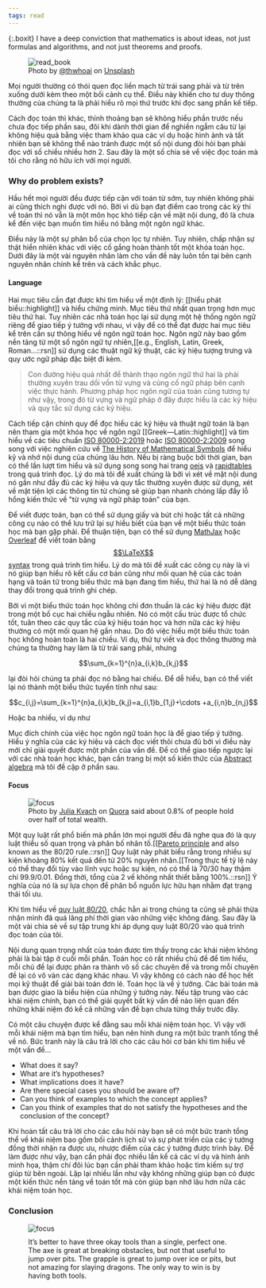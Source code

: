 ```yaml
---
tags: read
---
```


{:.boxit}
I have a deep conviction that mathematics is about ideas, not just formulas and algorithms, and not just theorems and proofs.

<figure>
  <img src="https://images.unsplash.com/photo-1578667343354-26a1de5bfe5a?ixlib=rb-1.2.1&ixid=eyJhcHBfaWQiOjEyMDd9&auto=format&fit=crop&w=1650&q=80" alt="read_book">
  <figcaption>Photo by <a href="https://unsplash.com/@thwhoai">@thwhoai</a> on <a href="https://unsplash.com/">Unsplash</a></figcaption>
</figure>

<p class="drop-cap">M<span>ọi người thường có thói quen đọc liền mạch từ trái sang phải và từ trên xuống dưới kèm theo một bối cảnh cụ thể. Điều này khiến cho tư duy thông thường của chúng ta là phải hiểu rõ mọi thứ trước khi đọc sang phần kế tiếp.</span></p>

Cách đọc toán thì khác, thỉnh thoảng bạn sẽ không hiểu phần trước nếu chưa đọc tiếp phần sau, đôi khi dành thời gian để nghiền ngẫm câu từ lại không hiệu quả bằng việc tham khảo qua các ví dụ hoặc hình ảnh và tất nhiên bạn sẽ không thể nào tránh được một số nội dung đòi hỏi bạn phải đọc với số chiều nhiều hơn 2. Sau đây là một số chia sẻ về việc đọc toán mà tôi cho rằng nó hữu ích với mọi người.

### Why do problem exists?

Hầu hết mọi người đều được tiếp cận với toán từ sớm, tuy nhiên không phải ai cũng thích nghi được với nó. Bởi vì dù bạn đạt điểm cao trong các kỳ thi về toán thì nó vẫn là một môn học khó tiếp cận về mặt nội dung, đó là chưa kể đến việc bạn muốn tìm hiểu nó bằng một ngôn ngữ khác.

Điều này là một sự phân bổ của chọn lọc tự nhiên. Tuy nhiên, chấp nhận sự thật hiển nhiên khác với việc cố gắng hoàn thành tốt một khóa toán học. Dưới đây là một vài nguyên nhân làm cho vấn đề này luôn tồn tại bên cạnh nguyên nhân chính kể trên và cách khắc phục.

#### Language

Hai mục tiêu cần đạt được khi tìm hiểu về một định lý: [[hiểu phát biểu::highlight]] và hiểu chứng minh. Mục tiêu thứ nhất quan trọng hơn mục tiêu thứ hai. Tuy nhiên các nhà toán học lại sử dụng một hệ thống ngôn ngữ riêng để giao tiếp ý tưởng với nhau, vì vậy để có thể đạt được hai mục tiêu kể trên cần sự thông hiểu về ngôn ngữ toán học. Ngôn ngữ này bao gồm nền tảng từ một số ngôn ngữ tự nhiên,[[e.g., English, Latin, Greek, Roman...::rsn]] sử dụng các thuật ngữ kỹ thuật, các ký hiệu tượng trưng và quy ước ngữ pháp đặc biệt đi kèm.

> Con đường hiệu quả nhất để thành thạo ngôn ngữ thứ hai là phải thường xuyên trau dồi vốn từ vựng và củng cố ngữ pháp bên cạnh việc thực hành. Phương pháp học ngôn ngữ của toán cũng tương tự như vậy, trong đó từ vựng và ngữ pháp ở đây được hiểu là các ký hiệu và quy tắc sử dụng các ký hiệu. 

Cách tiếp cận chính quy để đọc hiểu các ký hiệu và thuật ngữ toán là bạn nên tham gia một khóa học về ngôn ngữ [[Greek—Latin::highlight]] và tìm hiểu về các tiêu chuẩn [ISO 80000-2:2019](https://www.iso.org/standard/64973.html) hoặc [ISO 80000-2:2009](https://people.engr.ncsu.edu/jwilson/files/mathsigns.pdf) song song với việc nghiên cứu về [The History of Mathematical Symbols](http://93.174.95.29/main/1166000/5d72233755695170fbb573673e65df43/Joseph%20Mazur%20-%20Enlightening%20Symbols_%20A%20Short%20History%20of%20Mathematical%20Notation%20and%20Its%20Hidden%20Powers-Princeton%20University%20Press%20%282014%29.pdf) để hiểu kỹ và nhớ nội dung của chúng lâu hơn. Nếu bị ràng buộc bởi thời gian, bạn có thể lần lượt tìm hiểu và sử dụng song song hai trang [oeis](https://oeis.org/wiki/List_of_LaTeX_mathematical_symbols) và [rapidtables](https://www.rapidtables.com/math/symbols/Basic_Math_Symbols.html) trong quá trình đọc. Lý do mà tôi đề xuất chúng là bởi vì xét về mặt nội dung nó gần như đầy đủ các ký hiệu và quy tắc thường xuyên được sử dụng, xét về mặt tiện lợi các thông tin từ chúng sẽ giúp bạn nhanh chóng lấp đầy lỗ hổng kiến thức về "từ vựng và ngữ pháp toán" của bạn.

Để viết được toán, bạn có thể sử dụng giấy và bút chì hoặc tất cả những công cụ nào có thể lưu trữ lại sự hiểu biết của bạn về một biểu thức toán học mà bạn gặp phải. Để thuận tiện, bạn có thể sử dụng [MathJax](https://mathjax.github.io/MathJax-demos-web/input-tex2chtml.html) hoặc [Overleaf](https://www.overleaf.com/) để viết toán bằng [$$\LaTeX$$ syntax](http://tug.ctan.org/info/symbols/comprehensive/symbols-a4.pdf) trong quá trình tìm hiểu. Lý do mà tôi đề xuất các công cụ này là vì nó giúp bạn hiểu rõ kết cấu cơ bản cũng như mối quan hệ của các toán hạng và toán tử trong biểu thức mà bạn đang tìm hiểu, thứ hai là nó dễ dàng thay đổi trong quá trình ghi chép.

Bởi vì một biểu thức toán học không chỉ đơn thuần là các ký hiệu được đặt trong một bố cục hai chiều ngẫu nhiên. Nó có một cấu trúc được tổ chức tốt, tuân theo các quy tắc của ký hiệu toán học và hơn nữa các ký hiệu thường có một mối quan hệ gần nhau. Do đó việc hiểu một biểu thức toán học không hoàn toàn là hai chiều. Ví dụ, thứ tự viết và đọc thông thường mà chúng ta thường hay làm là từ trái sang phải, nhưng 

$$\sum_{k=1}^{n}a_{i,k}b_{k,j}$$

lại đòi hỏi chúng ta phải đọc nó bằng hai chiều. Để dễ hiểu, bạn có thể viết lại nó thành một biểu thức tuyến tính như sau:

$$c_{i,j}=\sum_{k=1}^{n}a_{i,k}b_{k,j}=a_{i,1}b_{1,j}+\cdots +a_{i,n}b_{n,j}$$

Hoặc ba nhiều, ví dụ như



Mục đích chính của việc học ngôn ngữ toán học là để giao tiếp ý tưởng. Hiểu ý nghĩa của các ký hiệu và cách đọc viết thôi chưa đủ bởi vì điều này mới chỉ giải quyết được một phần của vấn đề. Để có thể giao tiếp ngược lại với các nhà toán học khác, bạn cần trang bị một số kiến thức của [Abstract algebra](https://quicklook.netlify.app/notes/abstract-algebra) mà tôi đề cập ở phần sau.

#### Focus

<figure>
  <img src="https://qph.fs.quoracdn.net/main-qimg-9a3652ec7c10bf781402eebfd6ff7c0a" alt="focus">
  <figcaption>Photo by <a href="https://www.quora.com/profile/Julia-Kvach">Julia Kvach</a> on <a href="https://www.quora.com/What-is-the-best-thing-you-heard-recently/answer/Julia-Kvach?share=6d36c3f0&srid=XTaeu">Quora</a> said about 0.8% of people hold over half of total wealth.</figcaption>
</figure>

Một quy luật rất phổ biến mà phần lớn mọi người đều đã nghe qua đó là quy luật thiểu số quan trọng và phân bố nhân tố.[[[Pareto principle](https://en.wikipedia.org/wiki/Pareto_principle) and also known as the 80/20 rule.::rsn]] Quy luật này phát biểu rằng trong nhiều sự kiện khoảng 80% kết quả đến từ 20% nguyên nhân.[[Trong thực tế tỷ lệ này có thể thay đổi tùy vào lĩnh vực hoặc sự kiện, nó có thể là 70/30 hay thậm chí 99.9/0.01. Đồng thời, tổng của 2 vế không nhất thiết bằng 100%.::rsn]] Ý nghĩa của nó là sự lựa chọn để phân bổ nguồn lực hữu hạn nhằm đạt trạng thái tối ưu.

Khi tìm hiểu về [quy luật 80/20](https://sachvui.com/sachvui-686868666888/ebooks/2017/pdf/Sachvui.Com-nguyen-ly-80-20.pdf), chắc hẳn ai trong chúng ta cũng sẽ phải thừa nhận mình đã quá lãng phí thời gian vào những việc không đáng. Sau đây là một vài chia sẻ về sự tập trung khi áp dụng quy luật 80/20 vào quá trình đọc toán của tôi.

Nội dung quan trọng nhất của toán được tìm thấy trong các khái niệm không phải là bài tập ở cuối mỗi phần. Toán học có rất nhiều chủ đề để tìm hiểu, mỗi chủ đề lại được phân ra thành vô số các chuyên đề và trong mỗi chuyên đề lại có vô vàn các dạng khác nhau. Vì vậy không có cách nào để học hết mọi kỹ thuật để giải bài toán đơn lẻ. Toán học là về ý tưởng. Các bài toán mà bạn được giao là biểu hiện của những ý tưởng này. Nếu tập trung vào các khái niệm chính, bạn có thể giải quyết bất kỳ vấn đề nào liên quan đến những khái niệm đó kể cả những vấn đề bạn chưa từng thấy trước đây.

Có một câu chuyện được kể đằng sau mỗi khái niệm toán học. Vì vậy với mỗi khái niệm mà bạn tìm hiểu, bạn nên hình dung ra một bức tranh tổng thể về nó. Bức tranh này là câu trả lời cho các câu hỏi cơ bản khi tìm hiểu về một vấn đề...

- What does it say?
- What are it’s hypotheses?
- What implications does it have?
- Are there special cases you should be aware of?
- Can you think of examples to which the concept applies?
- Can you think of examples that do not satisfy the hypotheses and the conclusion of the concept?

Khi hoàn tất câu trả lời cho các câu hỏi này bạn sẽ có một bức tranh tổng thể về khái niệm bao gồm bối cảnh lịch sử và sự phát triển của các ý tưởng đồng thời nhận ra được ưu, nhược điểm của các ý tưởng được trình bày. Để làm được như vậy, bạn cần phải đọc nhiều lần kể cả các ví dụ và hình ảnh minh họa, thậm chí đôi lúc bạn cần phải tham khảo hoặc tìm kiếm sự trợ giúp từ bên ngoài. Lặp lại nhiều lần như vậy không những giúp bạn có được một kiến thức nền tảng về toán tốt mà còn giúp bạn nhớ lâu hơn nữa các khái niệm toán học. 

### Conclusion

<figure>
  <img src="https://miro.medium.com/max/700/1*TcsPbK3g22mU0hGe08jHPA.gif" alt="focus">
  <figcaption style=" margin-top: 10px; ">It’s better to have three okay tools than a single, perfect one. The axe is great at breaking obstacles, but not that useful to jump over pits. The grapple is great to jump over ice or pits, but not amazing for slaying dragons. The only way to win is by having both tools.</figcaption>
</figure>
